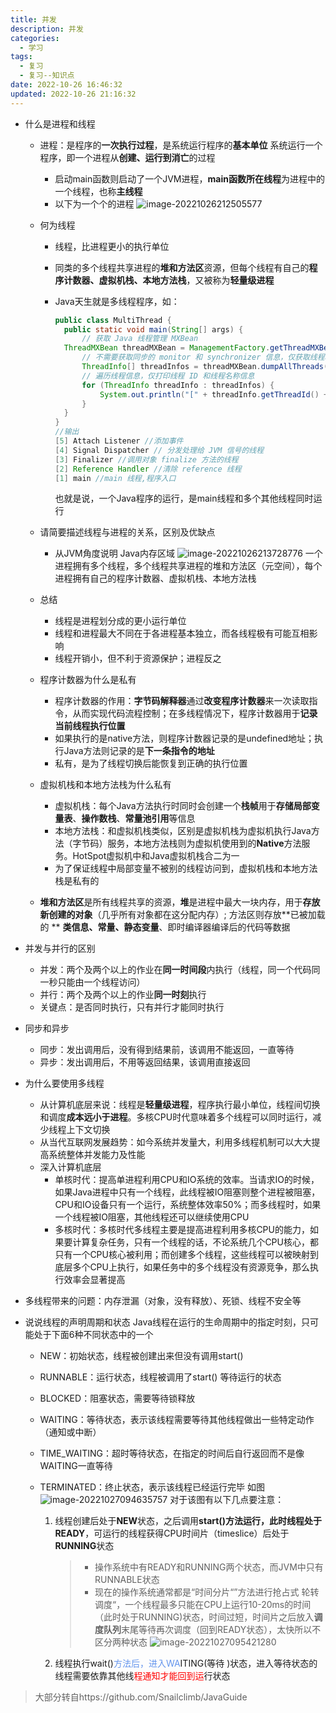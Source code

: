 ```yaml
---
title: 并发
description: 并发
categories:
  - 学习
tags:
  - 复习
  - 复习--知识点
date: 2022-10-26 16:46:32
updated: 2022-10-26 21:16:32
---
```




- 什么是进程和线程

  - 进程：是程序的**一次执行过程**，是系统运行程序的**基本单位**
    系统运行一个程序，即一个进程从**创建、运行到消亡**的过程

    - 启动main函数则启动了一个JVM进程，**main函数所在线程**为进程中的一个线程，也称**主线程**
    - 以下为一个个的进程
      ![image-20221026212505577](https://raw.githubusercontent.com/lwmfjc/lwmfjc.github.io.resource/main/img/image-20221026212505577.png)

  - 何为线程

    - 线程，比进程更小的执行单位

    - 同类的多个线程共享进程的**堆和方法区**资源，但每个线程有自己的**程序计数器、虚拟机栈、本地方法栈**，又被称为**轻量级进程**

    - Java天生就是多线程程序，如：

      ```java
      public class MultiThread {
      	public static void main(String[] args) {
      		// 获取 Java 线程管理 MXBean
      	ThreadMXBean threadMXBean = ManagementFactory.getThreadMXBean();
      		// 不需要获取同步的 monitor 和 synchronizer 信息，仅获取线程和线程堆栈信息
      		ThreadInfo[] threadInfos = threadMXBean.dumpAllThreads(false, false);
      		// 遍历线程信息，仅打印线程 ID 和线程名称信息
      		for (ThreadInfo threadInfo : threadInfos) {
      			System.out.println("[" + threadInfo.getThreadId() + "] " + threadInfo.getThreadName());
      		}
      	}
      }
      //输出
      [5] Attach Listener //添加事件
      [4] Signal Dispatcher // 分发处理给 JVM 信号的线程
      [3] Finalizer //调用对象 finalize 方法的线程
      [2] Reference Handler //清除 reference 线程
      [1] main //main 线程,程序入口
      ```

      也就是说，一个Java程序的运行，是main线程和多个其他线程同时运行
    
  - 请简要描述线程与进程的关系，区别及优缺点

    - 从JVM角度说明
      Java内存区域
      ![image-20221026213728776](https://raw.githubusercontent.com/lwmfjc/lwmfjc.github.io.resource/main/img/image-20221026213728776.png)
      一个进程拥有多个线程，多个线程共享进程的堆和方法区（元空间），每个进程拥有自己的程序计数器、虚拟机栈、本地方法栈
    
  - 总结

    - 线程是进程划分成的更小运行单位
    - 线程和进程最大不同在于各进程基本独立，而各线程极有可能互相影响
    - 线程开销小，但不利于资源保护；进程反之

  - 程序计数器为什么是私有

    - 程序计数器的作用：**字节码解释器**通过**改变程序计数器**来一次读取指令，从而实现代码流程控制；在多线程情况下，程序计数器用于**记录当前线程执行位置**
    - 如果执行的是native方法，则程序计数器记录的是undefined地址；执行Java方法则记录的是**下一条指令的地址**
    - 私有，是为了线程切换后能恢复到正确的执行位置

  - 虚拟机栈和本地方法栈为什么私有

    - 虚拟机栈：每个Java方法执行时同时会创建一个**栈帧**用于**存储局部变量表**、**操作数栈**、**常量池引用**等信息
    - 本地方法栈：和虚拟机栈类似，区别是虚拟机栈为虚拟机执行Java方法（字节码）服务，本地方法栈则为虚拟机使用到的**Native**方法服务。HotSpot虚拟机中和Java虚拟机栈合二为一
    - 为了保证线程中局部变量不被别的线程访问到，虚拟机栈和本地方法栈是私有的

  - **堆和方法区**是所有线程共享的资源，**堆**是进程中最大一块内存，用于**存放新创建的对象**（几乎所有对象都在这分配内存）; 方法区则存放**已被加载的 ** **类信息、常量、静态变量**、即时编译器编译后的代码等数据

- 并发与并行的区别

  - 并发：两个及两个以上的作业在**同一时间段**内执行（线程，同一个代码同一秒只能由一个线程访问）
  - 并行：两个及两个以上的作业**同一时刻**执行
  - 关键点：是否同时执行，只有并行才能同时执行

- 同步和异步

  - 同步：发出调用后，没有得到结果前，该调用不能返回，一直等待
  - 异步：发出调用后，不用等返回结果，该调用直接返回

- 为什么要使用多线程

  - 从计算机底层来说：线程是**轻量级进程**，程序执行最小单位，线程间切换和调度**成本远小于进程**。多核CPU时代意味着多个线程可以同时运行，减少线程上下文切换
  - 从当代互联网发展趋势：如今系统并发量大，利用多线程机制可以大大提高系统整体并发能力及性能
  - 深入计算机底层
    - 单核时代：提高单进程利用CPU和IO系统的效率。当请求IO的时候，如果Java进程中只有一个线程，此线程被IO阻塞则整个进程被阻塞，CPU和IO设备只有一个运行，系统整体效率50%；而多线程时，如果一个线程被IO阻塞，其他线程还可以继续使用CPU
    - 多核时代：多核时代多线程主要是提高进程利用多核CPU的能力，如果要计算复杂任务，只有一个线程的话，不论系统几个CPU核心，都只有一个CPU核心被利用；而创建多个线程，这些线程可以被映射到底层多个CPU上执行，如果任务中的多个线程没有资源竞争，那么执行效率会显著提高

- 多线程带来的问题：内存泄漏（对象，没有释放）、死锁、线程不安全等

- 说说线程的声明周期和状态
  Java线程在运行的生命周期中的指定时刻，只可能处于下面6种不同状态中的一个

  - NEW：初始状态，线程被创建出来但没有调用start()

  - RUNNABLE：运行状态，线程被调用了start() 等待运行的状态

  - BLOCKED：阻塞状态，需要等待锁释放

  - WAITING：等待状态，表示该线程需要等待其他线程做出一些特定动作（通知或中断）

  - TIME_WAITING：超时等待状态，在指定的时间后自行返回而不是像WAITING一直等待

  - TERMINATED：终止状态，表示该线程已经运行完毕
    如图  
    ![image-20221027094635757](https://raw.githubusercontent.com/lwmfjc/lwmfjc.github.io.resource/main/img/image-20221027094635757.png)
    对于该图有以下几点要注意：  

    1. 线程创建后处于**NEW**状态，之后调用**start()**方法运行，此时线程处于**READY**，可运行的线程获得CPU时间片（timeslice）后处于**RUNNING**状态

       > - 操作系统中有READY和RUNNING两个状态，而JVM中只有RUNNABLE状态
       > - 现在的操作系统通常都是“时间分片“”方法进行抢占式 轮转调度“，一个线程最多只能在CPU上运行10-20ms的时间（此时处于RUNNING)状态，时间过短，时间片之后放入**调度队列**末尾等待再次调度（回到READY状态），太快所以不区分两种状态
       >   ![image-20221027095421280](https://raw.githubusercontent.com/lwmfjc/lwmfjc.github.io.resource/main/img/image-20221027095421280.png)

    2. 线程执行wait()<font color='cornflowerblue'>方法后，进入WA</font>ITING(等待 )状态，进入等待状态的线程需要依靠其他线<font color='red'>程通知才能回到运</font>行状态  


> 大部分转自https://github.com/Snailclimb/JavaGuide